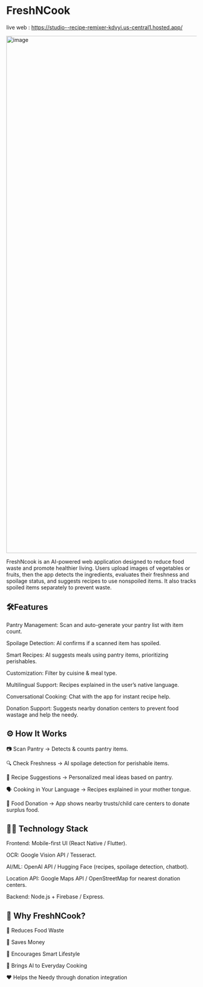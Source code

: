 # FreshNCook
live web : https://studio--recipe-remixer-kdvyi.us-central1.hosted.app/

<img width="2554" height="1365" alt="image" src="https://github.com/user-attachments/assets/798c2052-41eb-48aa-afc5-85a66d37de2a" />

FreshNcook is an AI-powered web application designed to reduce food waste and promote healthier living. Users upload images of vegetables or fruits, then the app detects the ingredients, evaluates their freshness and spoilage status, and suggests recipes to use nonspoiled items. It also tracks spoiled items separately to prevent waste.


## 🛠Features

Pantry Management: Scan and auto-generate your pantry list with item count.

Spoilage Detection: AI confirms if a scanned item has spoiled.

Smart Recipes: AI suggests meals using pantry items, prioritizing perishables.

Customization: Filter by cuisine & meal type.

Multilingual Support: Recipes explained in the user’s native language.

Conversational Cooking: Chat with the app for instant recipe help.

Donation Support: Suggests nearby donation centers to prevent food wastage and help the needy.
## ⚙ How It Works


📷 Scan Pantry → Detects & counts pantry items.

🔍 Check Freshness → AI spoilage detection for perishable items.

🍲 Recipe Suggestions → Personalized meal ideas based on pantry.

🗣 Cooking in Your Language → Recipes explained in your mother tongue.

📍 Food Donation → App shows nearby trusts/child care centers to donate surplus food.
## 🧑‍💻 Technology Stack 


Frontend: Mobile-first UI (React Native / Flutter).

OCR: Google Vision API / Tesseract.

AI/ML: OpenAI API / Hugging Face (recipes, spoilage detection, chatbot).

Location API: Google Maps API / OpenStreetMap for nearest donation centers.

Backend: Node.js + Firebase / Express.
## 🌟 Why FreshNCook?
🌱 Reduces Food Waste

💸 Saves Money

🏡 Encourages Smart Lifestyle

🤖 Brings AI to Everyday Cooking

❤ Helps the Needy through donation integration

